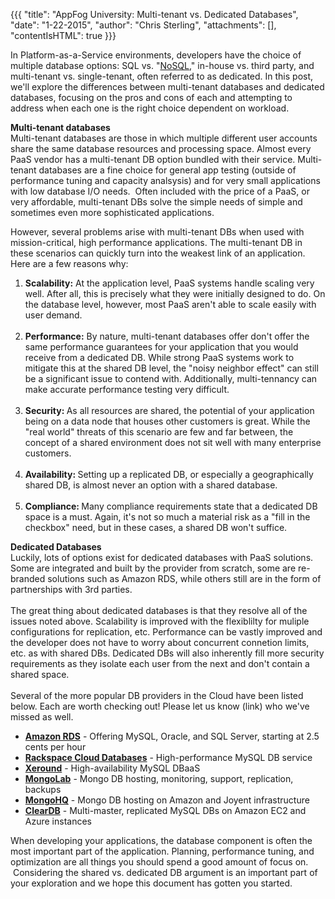 {{{
  "title": "AppFog University: Multi-tenant vs. Dedicated Databases",
  "date": "1-22-2015",
  "author": "Chris Sterling",
  "attachments": [],
  "contentIsHTML": true
}}}


<p>In Platform-as-a-Service environments, developers have the choice of multiple database options: SQL vs. "<a href="http://en.wikipedia.org/wiki/NoSQL">NoSQL</a>," in-house vs. third party, and multi-tenant vs. single-tenant, often referred to as dedicated. In this post, we'll explore the differences between multi-tenant databases and dedicated databases, focusing on the pros and cons of each and attempting to address when each one is the right choice dependent on workload.</p>
<p><strong>Multi-tenant databases</strong><br /> Multi-tenant databases are those in which multiple different user accounts share the same database resources and processing space. Almost every PaaS vendor has a multi-tenant DB option bundled with their service. Multi-tenant databases are a fine choice for general app testing (outside of performance tuning and capacity analsysis) and for very small applications with low database I/O needs.  Often included with the price of a PaaS, or very affordable, multi-tenant DBs solve the simple needs of simple and sometimes even more sophisticated applications.</p>
<p>However, several problems arise with multi-tenant DBs when used with mission-critical, high performance applications. The multi-tenant DB in these scenarios can quickly turn into the weakest link of an application. Here are a few reasons why:</p>
<ol>
<li><strong>Scalability:</strong> At the application level, PaaS systems handle scaling very well. After all, this is precisely what they were initially designed to do. On the database level, however, most PaaS aren't able to scale easily with user demand.<br /> </li>
<li><strong>Performance:</strong> By nature, multi-tenant databases offer don't offer the same performance guarantees for your application that you would receive from a dedicated DB. While strong PaaS systems work to mitigate this at the shared DB level, the "noisy neighbor effect" can still be a significant issue to contend with. Additionally, multi-tennancy can make accurate performance testing very difficult.<br /> </li>
<li><strong>Security: </strong>As all resources are shared, the potential of your application being on a data node that houses other customers is great. While the "real world" threats of this scenario are few and far between, the concept of a shared environment does not sit well with many enterprise customers.<br /> </li>
<li><strong>Availability: </strong>Setting up a replicated DB, or especially a geographically shared DB, is almost never an option with a shared database.<br /> </li>
<li><strong>Compliance: </strong>Many compliance requirements state that a dedicated DB space is a must. Again, it's not so much a material risk as a "fill in the checkbox" need, but in these cases, a shared DB won't suffice.</li>
</ol>
<p><strong>Dedicated Databases<br /> </strong>Luckily, lots of options exist for dedicated databases with PaaS solutions. Some are integrated and built by the provider from scratch, some are re-branded solutions such as Amazon RDS, while others still are in the form of partnerships with 3rd parties.<br /> <strong><br /> </strong>The great thing about dedicated databases is that they resolve all of the issues noted above. Scalability is improved with the flexiblilty for muliple configurations for replication, etc. Performance can be vastly improved and the developer does not have to worry about concurrent connetion limits, etc. as with shared DBs. Dedicated DBs will also inherently fill more security requirements as they isolate each user from the next and don't contain a shared space.<br /> <strong><br /> </strong>Several of the more popular DB providers in the Cloud have been listed below. Each are worth checking out! Please let us know (link) who we've missed as well.</p>
<ul>
<li><a href="http://aws.amazon.com/rds/"><strong>Amazon RDS</strong></a> - Offering MySQL, Oracle, and SQL Server, starting at 2.5 cents per hour</li>
<li><strong><a href="http://www.rackspace.com/cloud/public/databases/">Rackspace Cloud Databases</a></strong> - High-performance MySQL DB service</li>
<li><a href="http://xeround.com"><strong>Xeround</strong></a> - High-availability MySQL DBaaS</li>
<li><a href="https://mongolab.com/home"><strong>MongoLab</strong></a> - Mongo DB hosting, monitoring, support, replication, backups</li>
<li><strong><a href="https://www.mongohq.com/">MongoHQ</a></strong> - Mongo DB hosting on Amazon and Joyent infrastructure</li>
<li><a href="http://www.cleardb.com"><strong>ClearDB</strong></a> - Multi-master, replicated MySQL DBs on Amazon EC2 and Azure instances</li>
</ul>
<p>When developing your applications, the database component is often the most important part of the application. Planning, performance tuning, and optimization are all things you should spend a good amount of focus on.  Considering the shared vs. dedicated DB argument is an important part of your exploration and we hope this document has gotten you started.<br /> </p>
